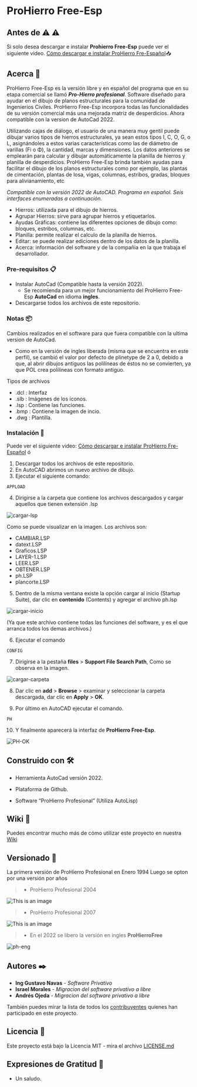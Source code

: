 # ProHierro Free-Esp
## Antes de :warning: :warning:
Si solo desea descargar e instalar **Prohierro Free-Esp** puede ver el siguiente video.
[Cómo descargar e instalar ProHierro Fre-Español](https://youtu.be/5CDfI0-V8JQ "Como descargar e instalar ProHierro Fre-Español"):inbox_tray:
## Acerca 🚀

ProHierro Free-Esp es la versión libre y en español del programa que en su etapa comercial se llamó ***Pro-Hierro profesional***. Software diseñado para ayudar en el dibujo de planos estructurales para la comunidad de Ingenierios Civiles.
ProHierro Free-Esp incorpora todas las funcionalidades de su versión comercial más una mejorada matriz de desperdicios. Ahora compatible con la version de AutoCad 2022.

Utilizando cajas de diálogo, el usuario de una manera muy gentil puede 
dibujar varios tipos de hierros estructurales, ya sean estos tipos I, C, O, G, o 
L, asignándoles a estos varias características como las de diámetro de 
varillas (Fi o Φ), la cantidad, marcas y dimensiones. Los datos anteriores se 
emplearán para calcular y dibujar automáticamente la planilla de hierros y planilla de desperdicios.
ProHierro Free-Esp brinda también ayudas para facilitar el dibujo de los planos 
estructurales como por ejemplo, las plantas de cimentación, plantas de losa, 
vigas, columnas, estribos, gradas, bloques para alivianamiento, etc

_Compatible con la versión 2022 de AutoCAD._
_Programa en español._
_Seis interfaces enumeradas a continuación._
* Hierros: utilizada para el dibujo de hierros.
* Agrupar Hierros: sirve para agrupar hierros y etiquetarlos.
* Ayudas Gráficas: contiene las diferentes opciones de dibujo como: bloques, estribos, columnas, etc.
* Planilla: permite realizar el calculo de la planilla de hierros.
* Editar: se puede realizar ediciones dentro de los datos de la planilla.
* Acerca: información del software y de la compañia en la que trabaja el desarrollador.

### Pre-requisitos 📋

* Instalar AutoCad (Compatible hasta la versión 2022).
	* Se recomienda para un mejor funcionamiento del ProHierro Free-Esp **AutoCad** en idioma **ingles**.
* Descargarse todos los archivos de este repositorio.

### Notas 📦

Cambios realizados en el software para que fuera compatible con la ultima version de AutoCad.

* Como en la versión de ingles liberada (misma que se encuentra en este perfil), se cambió el valor por defecto de plinetype de 2 a 0, debido a que, al abrir dibujos antiguos las polilíneas de éstos no se convierten, ya que POL crea polilíneas con formato antiguo.

Tipos de archivos 
* .dcl : Interfaz
* .slb : Imágenes de los íconos. 
* .lsp : Contiene las funciones.
* .bmp : Contiene la imagen de incio.
* .dwg : Plantilla.

### Instalación 🔧
Puede ver el siguiente video: [ Cómo descargar e instalar ProHierro Fre-Español](https://www.youtu.be/5CDfI0-V8JQ) ó
1.  Descargar todos los archivos de este repositorio.
2.  En AutoCAD abrimos un nuevo archivo de dibujo.
3.  Ejecutar el siguiente comando:
```
APPLOAD
```

4.  Dirigirse a la carpeta que contiene los archivos descargados y cargar aquellos que tienen extensión .lsp

![cargar-lsp](https://i.imgur.com/ZghI4Fo.png)


Como se puede visualizar en la imagen.
Los archivos son:
  * CAMBIAR.LSP
  * datext.LSP
  * Graficos.LSP
  * LAYER-1.LSP
  * LEER.LSP
  * OBTENER.LSP
  * ph.LSP
  * plancorte.LSP
  
5.  Dentro de la misma ventana existe la opción cargar al inicio (Startup Suite), dar clic en **contenido** (Contents) y agregar el archivo ph.lsp

![cargar-inicio](https://i.imgur.com/nY8ttf0.png)

(Ya que este archivo contiene todas las funciones del software, y es el que arranca todos los demas archivos.)

6.  Ejecutar el comando
 ```
CONFIG
```
7.  Dirigirse a la pestaña **files** > **Support File Search Path**, Como se observa en la imagen.

![cargar-carpeta](https://i.imgur.com/I9Pfwto.png)

8.  Dar clic en **add** > **Browse** > examinar y seleccionar la carpeta descargada, dar clic en **Apply** > **OK**.

9.  Por último en AutoCAD ejecutar el comando.
 ```
PH
```
10.  Y finalmente aparecerá la interfaz de **ProHierro Free-Esp**.

![PH-OK](https://i.imgur.com/XKJrbEs.png)


## Construido con 🛠️

* Herramienta AutoCad versión 2022.

* Plataforma de Github.

* Software “ProHierro Profesional” (Utiliza AutoLisp)


## Wiki 📖

Puedes encontrar mucho más de cómo utilizar este proyecto en nuestra [Wiki](https://github.com/ProHfree/ProHierroFree-Esp/wiki/ProHierro-Free-Esp)

## Versionado 📌

La primera versión de ProHierro Profesional en Enero 1994
Luego se opton por una versión por años
>* ProHierro Profesional 2004


![This is an image](https://github.com/chdavid97/Prohierro-free/blob/master/Fotos%20wiki/ProhierroProfesional2004.PNG)




>* ProHierro Profesional 2007


![This is an image](https://github.com/chdavid97/Prohierro-free/blob/master/Fotos%20wiki/ProHierroProfesional2007.PNG)

>* En el 2022 se libero la versión en ingles **ProHierroFree**

![ph-eng](https://i.imgur.com/MxTsTyv.png)

## Autores ✒️

* **Ing Gustavo Navas** - *Software Privativo* 
* **Israel Morales** - *Migracion del software privativo a libre* 
* **Andrés Ojeda** - *Migracion del software privativo a libre* 

También puedes mirar la lista de todos los [contribuyentes](https://github.com/ProHfree/ProHierroFree-Esp/wiki/ProHierro-Free-Esp#Autores) quíenes han participado en este proyecto. 

## Licencia 📄

Este proyecto está bajo la Licencia MIT - mira el archivo [LICENSE.md](https://github.com/ProHfree/ProHierroFree-Esp/blob/main/LICENSE)

## Expresiones de Gratitud 🎁

* Un saludo.
